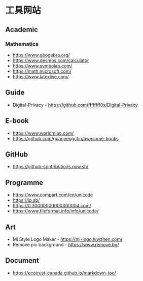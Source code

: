 # 工具网站

##  Academic

### Mathematics

- <https://www.geogebra.org/>
- <https://www.desmos.com/calculator>
- <https://www.symbolab.com/>
- <https://math.microsoft.com/>
- <https://www.latexlive.com/>

## Guide

- Digital-Privacy - <https://github.com/ffffffff0x/Digital-Privacy>

## E-book

- <https://www.worldmiao.com/>
- <https://github.com/guanpengchn/awesome-books>

## GitHub

- <https://github-contributions.now.sh/>

## Programme

- <https://www.compart.com/en/unicode>
- <https://ip.sb/>
- <https://0.30000000000000004.com/>
- <https://www.fileformat.info/info/unicode/>

## Art

- Mi Style Logo Maker - <https://mi-logo.lvwzhen.com/>
- Remove pic background - <https://www.remove.bg/>

## Document
  - <https://ecotrust-canada.github.io/markdown-toc/>
